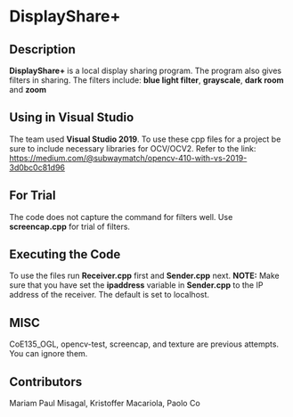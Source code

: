 # DisplayShare+
## Description
**DisplayShare+** is a local display sharing program. The program also gives filters in sharing.
The filters include: **blue light filter**, **grayscale**, **dark room** and **zoom**

## Using in Visual Studio
The team used **Visual Studio 2019**. To use these cpp files for a project be sure to include necessary libraries for OCV/OCV2. Refer to the link: https://medium.com/@subwaymatch/opencv-410-with-vs-2019-3d0bc0c81d96

## For Trial
The code does not capture the command for filters well. Use **screencap.cpp** for trial of filters.

## Executing the Code
To use the files run **Receiver.cpp** first and **Sender.cpp** next. **NOTE:** Make sure that you have set the **ipaddress** variable in **Sender.cpp** to the IP address of the receiver. The default is set to localhost.

## MISC
CoE135_OGL, opencv-test, screencap, and texture are previous attempts. You can ignore them.

## Contributors
Mariam Paul Misagal, Kristoffer Macariola, Paolo Co
